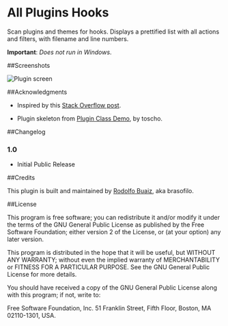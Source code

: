 All Plugins Hooks
=================

Scan plugins and themes for hooks. Displays a prettified list with all actions and filters, with filename and line numbers.

**Important**: *Does not run in Windows*.

##Screenshots

![Plugin screen](https://raw.github.com/brasofilo/all-plugins-hooks/master/screenshot.png)


##Acknowledgments

 - Inspired by this [Stack Overflow post](http://stackoverflow.com/a/18881544/1287812).

 - Plugin skeleton from [Plugin Class Demo](https://gist.github.com/3804204), by toscho. 

##Changelog

### 1.0

* Initial Public Release

##Credits

This plugin is built and maintained by [Rodolfo Buaiz](http://brasofilo.com), aka brasofilo.

##License

This program is free software; you can redistribute it and/or modify it under the terms of the GNU General Public License as published by the Free Software Foundation; either version 2 of the License, or (at your option) any later version.

This program is distributed in the hope that it will be useful, but WITHOUT ANY WARRANTY; without even the implied warranty of MERCHANTABILITY or FITNESS FOR A PARTICULAR PURPOSE.  See the GNU General Public License for more details.

You should have received a copy of the GNU General Public License along with this program; if not, write to:

Free Software Foundation, Inc.
51 Franklin Street, Fifth Floor,
Boston, MA
02110-1301, USA.